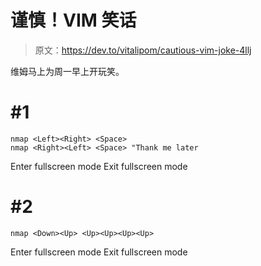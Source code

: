 # 谨慎！VIM 笑话

> 原文：<https://dev.to/vitalipom/cautious-vim-joke-4llj>

维姆马上为周一早上开玩笑。

# #1

```
nmap <Left><Right> <Space>
nmap <Right><Left> <Space> "Thank me later 
```

Enter fullscreen mode Exit fullscreen mode

# #2

```
nmap <Down><Up> <Up><Up><Up><Up> 
```

Enter fullscreen mode Exit fullscreen mode